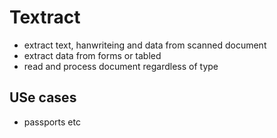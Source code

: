 # Textract
- extract text, hanwriteing and data from scanned document
- extract data from forms or tabled
- read and process document regardless of type
## USe cases
- passports etc
